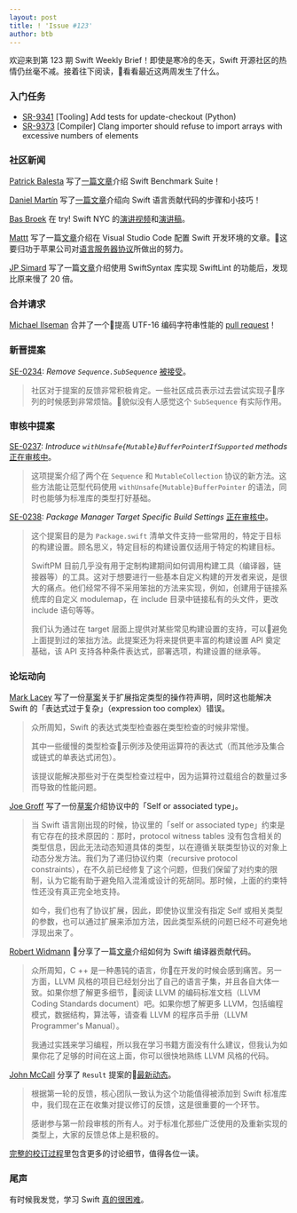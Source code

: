 ```yaml
---
layout: post
title: ! 'Issue #123'
author: btb
---
```


欢迎来到第 123 期 Swift Weekly Brief！即使是寒冷的冬天，Swift 开源社区的热情仍丝毫不减。接着往下阅读，看看最近这两周发生了什么。

<!--excerpt-->

### 入门任务

- [SR-9341](https://bugs.swift.org/browse/SR-9341) [Tooling] Add tests for update-checkout (Python)
- [SR-9373](https://bugs.swift.org/browse/SR-9373) [Compiler] Clang importer should refuse to import arrays with excessive numbers of elements

### 社区新闻

[Patrick Balesta](https://twitter.com/BalestraPatrick) 写了[一篇文章](https://patrickbalestra.com/blog/2018/11/12/contributing-to-the-swift-benchmark-suite.html)介绍 Swift Benchmark Suite！

[Daniel Martín](https://twitter.com/dmartincy) 写了[一篇文章](https://pspdfkit.com/blog/2018/tips-for-contributing-to-the-swift-language/)介绍向 Swift 语言贡献代码的步骤和小技巧！

[Bas Broek](https://twitter.com/BasThomas) 在 try! Swift NYC 的[演讲视频](https://www.youtube.com/watch?v=ePuOrCbIW-o)和[演讲稿](https://speakerdeck.com/basthomas/taken-for-granted)。

[Mattt](https://twitter.com/mattt) 写了一篇[文章](https://nshipster.com/vscode/)介绍在 Visual Studio Code 配置 Swift 开发环境的文章。这要归功于苹果公司对[语言服务器协议](https://github.com/apple/sourcekit-lsp)所做出的努力。

[JP Simard](https://twitter.com/simjp) 写了一篇[文章](https://jpsim.com/evaluating-swiftsyntax-for-use-in-swiftlint)介绍使用 SwiftSyntax 库实现 SwiftLint 的功能后，发现比原来慢了 20 倍。

### 合并请求

[Michael Ilseman](https://twitter.com/Ilseman) 合并了一个提高 UTF-16 编码字符串性能的 [pull request](https://github.com/apple/swift/pull/20848)！

### 新晋提案

[SE-0234](https://github.com/apple/swift-evolution/blob/master/proposals/0234-remove-sequence-subsequence.md): *Remove `Sequence.SubSequence`* [被接受](https://forums.swift.org/t/accepted-se-0234-remove-sequence-subsequence/18002)。

> 社区对于提案的反馈非常积极肯定。一些社区成员表示过去尝试实现子序列的时候感到非常烦恼。貌似没有人感觉这个 `SubSequence` 有实际作用。

### 审核中提案

[SE-0237](https://github.com/apple/swift-evolution/blob/master/proposals/0237-contiguous-collection.md): *Introduce `withUnsafe{Mutable}BufferPointerIfSupported` methods* [正在审核中](https://forums.swift.org/t/review-of-se-0237-introduce-contiguous-collection-protocols/18069)。

> 这项提案介绍了两个在 `Sequence` 和 `MutableCollection` 协议的新方法。这些方法能让范型代码使用 `withUnsafe{Mutable}BufferPointer` 的语法，同时也能够为标准库的类型打好基础。

[SE-0238](https://github.com/apple/swift-evolution/blob/master/proposals/0238-package-manager-build-settings.md): *Package Manager Target Specific Build Settings* [正在审核中](https://forums.swift.org/t/se-0238-package-manager-target-specific-build-settings/18341)。

> 这个提案目的是为 `Package.swift` 清单文件支持一些常用的，特定于目标的构建设置。顾名思义，特定目标的构建设置仅适用于特定的构建目标。
>
> SwiftPM 目前几乎没有用于定制构建期间如何调用构建工具（编译器，链接器等）的工具。这对于想要进行一些基本自定义构建的开发者来说，是很大的痛点。他们经常不得不采用笨拙的方法来实现，例如，创建用于链接系统库的自定义 modulemap，在 include 目录中链接私有的头文件，更改 include 语句等等。
> 
> 我们认为通过在 target 层面上提供对某些常见构建设置的支持，可以避免上面提到过的笨拙方法。此提案还为将来提供更丰富的构建设置 API 奠定基础，该 API 支持各种条件表达式，部署选项，构建设置的继承等。

### 论坛动向

[Mark Lacey](https://github.com/rudkx) 写了一份[草案](https://forums.swift.org/t/pitch-making-expression-type-checking-of-operator-expressions-fast/18037)关于扩展指定类型的操作符声明，同时这也能解决 Swift 的「表达式过于复杂」（expression too complex）错误。

> 众所周知，Swift 的表达式类型检查器在类型检查的时候非常慢。
>
> 其中一些缓慢的类型检查示例涉及使用运算符的表达式（而其他涉及集合或链式的单表达式闭包）。
> 
> 该提议能解决那些对于在类型检查过程中，因为运算符过载组合的数量过多而导致的性能问题。

[Joe Groff](https://twitter.com/jckarter) 写了一份[草案](https://forums.swift.org/t/lifting-the-self-or-associated-type-constraint-on-existentials/18025)介绍协议中的「Self or associated type」。

> 当 Swift 语言刚出现的时候，协议里的「self or associated type」约束是有它存在的技术原因的：那时，protocol witness tables 没有包含相关的类型信息，因此无法动态知道具体的类型，以在遵循关联类型协议的对象上动态分发方法。我们为了递归协议约束（recursive protocol constraints），在不久前已经修复了这个问题，但我们保留了对约束的限制，认为它能有助于避免陷入混淆或设计的死胡同。那时候，上面的约束特性还没有真正完全地支持。
>
> 如今，我们也有了协议扩展，因此，即使协议里没有指定 Self 或相关类型的参数，也可以通过扩展来添加方法，因此类型系统的问题已经不可避免地浮现出来了。

[Robert Widmann](https://twitter.com/CodaFi_) 分享了一篇[文章](https://forums.swift.org/t/what-should-i-learn-if-i-want-to-contribute-to-the-swift-compiler/18144/4)介绍如何为 Swift 编译器贡献代码。

> 众所周知，C ++ 是一种愚钝的语言，你在开发的时候会感到痛苦。另一方面，LLVM 风格的项目已经划分出了自己的语言子集，并且各自大体一致。如果你想了解更多细节，阅读 LLVM 的编码标准文档（LLVM Coding Standards document）吧。如果你想了解更多 LLVM，包括编程模式，数据结构，算法等，请查看 LLVM 的程序员手册（LLVM Programmer's Manual）。 
> 
> 我通过实践来学习编程，所以我在学习书籍方面没有什么建议，但我认为如果你花了足够的时间在这上面，你可以很快地熟练 LLVM 风格的代码。

[John McCall](https://twitter.com/pathofshrines) 分享了 `Result` 提案的[最新动态](https://forums.swift.org/t/revised-se-0235-add-result-to-the-standard-library/18371)。

> 根据第一轮的反馈，核心团队一致认为这个功能值得被添加到 Swift 标准库中，我们现在正在收集对提议修订的反馈，这是很重要的一个环节。 
> 
> 感谢参与第一阶段审核的所有人。对于标准化那些广泛使用的及重新实现的类型上，大家的反馈总体上是积极的。

[完整的校订过程](https://forums.swift.org/t/revised-se-0235-add-result-to-the-standard-library/18371)里包含更多的讨论细节，值得各位一读。

### 尾声

有时候我发觉，学习 Swift [真的很困难](https://twitter.com/alexisgallagher/status/1066559309385883648)。
